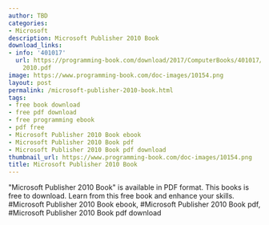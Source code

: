 ```yaml
---
author: TBD
categories:
- Microsoft
description: Microsoft Publisher 2010 Book
download_links:
- info: '401017'
  url: https://programming-book.com/download/2017/ComputerBooks/401017/Microsoft Publisher
    2010.pdf
image: https://www.programming-book.com/doc-images/10154.png
layout: post
permalink: /microsoft-publisher-2010-book.html
tags:
- free book download
- free pdf download
- free programming ebook
- pdf free
- Microsoft Publisher 2010 Book ebook
- Microsoft Publisher 2010 Book pdf
- Microsoft Publisher 2010 Book pdf download
thumbnail_url: https://www.programming-book.com/doc-images/10154.png
title: Microsoft Publisher 2010 Book
---
```


 
<div class="item-desc text-justify">
  "Microsoft Publisher 2010 Book" is available in PDF format. This books is free to download. Learn from this free book and enhance your skills.
  <br>
  #Microsoft Publisher 2010 Book ebook, #Microsoft Publisher 2010 Book pdf, #Microsoft Publisher 2010 Book pdf download
</div>